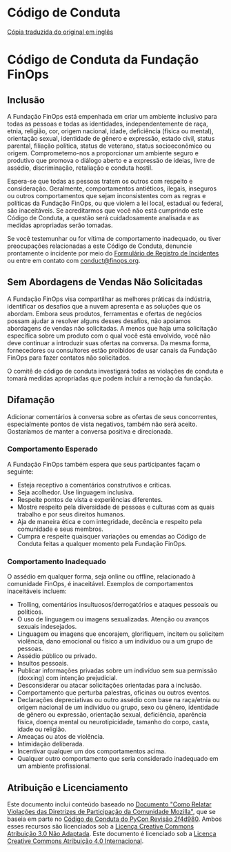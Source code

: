 # Código de Conduta

[Cópia traduzida do original em inglês](https://github.com/finopsfoundation/foundation/blob/main/03-code_of_conduct.md)

# Código de Conduta da Fundação FinOps

## Inclusão

A Fundação FinOps está empenhada em criar um ambiente inclusivo para todas as pessoas e todas as identidades, independentemente de raça, etnia, religião, cor, origem nacional, idade, deficiência (física ou mental), orientação sexual, identidade de gênero e expressão, estado civil, status parental, filiação política, status de veterano, status socioeconômico ou origem. Comprometemo-nos a proporcionar um ambiente seguro e produtivo que promova o diálogo aberto e a expressão de ideias, livre de assédio, discriminação, retaliação e conduta hostil.

Espera-se que todas as pessoas tratem os outros com respeito e consideração. Geralmente, comportamentos antiéticos, ilegais, inseguros ou outros comportamentos que sejam inconsistentes com as regras e políticas da Fundação FinOps, ou que violem a lei local, estadual ou federal, são inaceitáveis. Se acreditarmos que você não está cumprindo este Código de Conduta, a questão será cuidadosamente analisada e as medidas apropriadas serão tomadas.

Se você testemunhar ou for vítima de comportamento inadequado, ou tiver preocupações relacionadas a este Código de Conduta, denuncie prontamente o incidente por meio do [Formulário de Registro de Incidentes](https://docs.google.com/forms/d/e/1FAIpQLSf2Z-z6qZUyHku7FwbMuOXa8rLH_XTju78xzr6VacyMfAgJqA/viewform) ou entre em contato com conduct@finops.org.

## Sem Abordagens de Vendas Não Solicitadas

A Fundação FinOps visa compartilhar as melhores práticas da indústria, identificar os desafios que a nuvem apresenta e as soluções que os abordam. Embora seus produtos, ferramentas e ofertas de negócios possam ajudar a resolver alguns desses desafios, não apoiamos abordagens de vendas não solicitadas. A menos que haja uma solicitação específica sobre um produto com o qual você está envolvido, você não deve continuar a introduzir suas ofertas na conversa. Da mesma forma, fornecedores ou consultores estão proibidos de usar canais da Fundação FinOps para fazer contatos não solicitados.

O comitê de código de conduta investigará todas as violações de conduta e tomará medidas apropriadas que podem incluir a remoção da fundação.

## Difamação

Adicionar comentários à conversa sobre as ofertas de seus concorrentes, especialmente pontos de vista negativos, também não será aceito. Gostaríamos de manter a conversa positiva e direcionada.

### Comportamento Esperado
A Fundação FinOps também espera que seus participantes façam o seguinte:
* Esteja receptivo a comentários construtivos e críticas.
* Seja acolhedor. Use linguagem inclusiva.
* Respeite pontos de vista e experiências diferentes.
* Mostre respeito pela diversidade de pessoas e culturas com as quais trabalho e por seus direitos humanos.
* Aja de maneira ética e com integridade, decência e respeito pela comunidade e seus membros.
* Cumpra e respeite quaisquer variações ou emendas ao Código de Conduta feitas a qualquer momento pela Fundação FinOps.

### Comportamento Inadequado

O assédio em qualquer forma, seja online ou offline, relacionado à comunidade FinOps, é inaceitável. Exemplos de comportamentos inaceitáveis incluem:

* Trolling, comentários insultuosos/derrogatórios e ataques pessoais ou políticos.
* O uso de linguagem ou imagens sexualizadas. Atenção ou avanços sexuais indesejados.
* Linguagem ou imagens que encorajem, glorifiquem, incitem ou solicitem violência, dano emocional ou físico a um indivíduo ou a um grupo de pessoas.
* Assédio público ou privado.
* Insultos pessoais.
* Publicar informações privadas sobre um indivíduo sem sua permissão (doxxing) com intenção prejudicial.
* Desconsiderar ou atacar solicitações orientadas para a inclusão.
* Comportamento que perturba palestras, oficinas ou outros eventos.
* Declarações depreciativas ou outro assédio com base na raça/etnia ou origem nacional de um indivíduo ou grupo, sexo ou gênero, identidade de gênero ou expressão, orientação sexual, deficiência, aparência física, doença mental ou neurotipicidade, tamanho do corpo, casta, idade ou religião.
* Ameaças ou atos de violência.
* Intimidação deliberada.
* Incentivar qualquer um dos comportamentos acima.
* Qualquer outro comportamento que seria considerado inadequado em um ambiente profissional.

## Atribuição e Licenciamento

Este documento inclui conteúdo baseado no [Documento "Como Relatar Violações das Diretrizes de Participação da Comunidade Mozilla"](https://www.mozilla.org/en-US/about/governance/policies/participation/reporting/), que se baseia em parte no [Código de Conduta do PyCon Revisão 2f4d980](https://us.pycon.org/2018/about/code-of-conduct/). Ambos esses recursos são licenciados sob a [Licença Creative Commons Atribuição 3.0 Não Adaptada](https://creativecommons.org/licenses/by/3.0/). Este documento é licenciado sob a [Licença Creative Commons Atribuição 4.0 Internacional](https://creativecommons.org/licenses/by/4.0/).
